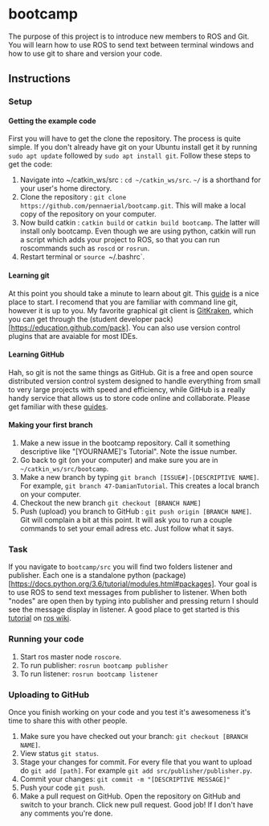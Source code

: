 # bootcamp
The purpose of this project is to introduce new members to ROS and Git. You will learn how to use ROS to send text between terminal windows and how to use git to share and version your code.
## Instructions
### Setup
#### Getting the example code
First you will have to get the clone the repository. The process is quite simple. If you don't already have git on your Ubuntu install get it by running `sudo apt update` followed by `sudo apt install git`. Follow these steps to get the code:
1. Navigate into ~/catkin_ws/src : `cd ~/catkin_ws/src`. `~/` is a shorthand for your user's home directory.
2. Clone the repository : `git clone https://github.com/pennaerial/bootcamp.git`. This will make a local copy of the repository on your computer.
3. Now build catkin : `catkin build` or `catkin build bootcamp`. The latter will install only bootcamp. Even though we are using python, catkin will run a script which adds your project to ROS, so that you can run roscommands such as `roscd` or `rosrun`.
4. Restart terminal or `source `~/.bashrc`.
#### Learning git
At this point you should take a minute to learn about git. This [guide](http://rogerdudler.github.io/git-guide/) is a nice place to start. I recomend that you are familiar with command line git, however it is up to you. My favorite graphical git client is [GitKraken](https://www.gitkraken.com/github-student-developer-pack#get-started), which you can get through the (student developer pack)[https://education.github.com/pack]. You can also use version control plugins that are avaiable for most IDEs.
#### Learning GitHub
Hah, so git is not the same things as GitHub. Git is a free and open source distributed version control system designed to handle everything from small to very large projects with speed and efficiency, while GitHub is a really handy service that allows us to store code online and collaborate. Please get familiar with these [guides](https://guides.github.com/).
#### Making your first branch
1. Make a new issue in the bootcamp repository. Call it something descriptive like "[YOURNAME]'s Tutorial". Note the issue number.
2. Go back to git (on your computer) and make sure you are in `~/catkin_ws/src/bootcamp`.
3. Make a new branch by typing `git branch [ISSUE#]-[DESCRIPTIVE NAME]`. For example, `git branch 47-DamianTutorial`. This creates a local branch on your computer.
4. Checkout the new branch `git checkout [BRANCH NAME]`
5. Push (upload) you branch to GitHub : `git push origin [BRANCH NAME]`. Git will complain a bit at this point. It will ask you to run a couple commands to set your email adress etc. Just follow what it says.

### Task
If you navigate to `bootcamp/src` you will find two folders listener and publisher. Each one is a standalone python (package)[https://docs.python.org/3.6/tutorial/modules.html#packages]. Your goal is to use ROS to send text messages from publisher to listener. When both "nodes" are open then by typing into publisher and pressing return I should see the message display in listener. A good place to get started is this [tutorial](http://wiki.ros.org/rospy/Overview/Publishers%20and%20Subscribers) on [ros wiki](http://wiki.ros.org/).

### Running your code
1. Start ros master node `roscore`.
2. To run publisher: `rosrun bootcamp publisher`
3. To run listener: `rosrun bootcamp listener`

### Uploading to GitHub
Once you finish working on your code and you test it's awesomeness it's time to share this with other people.
1. Make sure you have checked out your branch: `git checkout [BRANCH NAME]`.
2. View status `git status`.
3. Stage your changes for commit. For every file that you want to upload do `git add [path]`. For example `git add src/publisher/publisher.py`.
4. Commit your changes: `git commit -m "[DESCRIPTIVE MESSAGE]"`
4. Push your code `git push`.
5. Make a pull request on GitHub. Open the repository on GitHub and switch to your branch. Click new pull request. Good job! If I don't have any comments you're done. 



